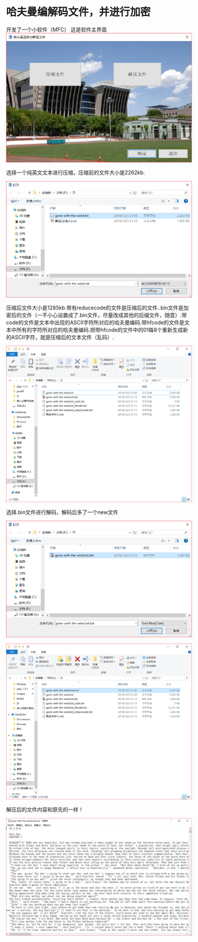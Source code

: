 # 哈夫曼编解码文件，并进行加密
开发了一个小软件（MFC）
这是软件主界面
![image](https://github.com/zxuu/Haffuman-compressed-files/blob/master/images/zhuye.png)

选择一个纯英文文本进行压缩，压缩前的文件大小是2262kb.

![image](https://github.com/zxuu/Haffuman-compressed-files/blob/master/images/selectfile.png)

压缩后文件大小是1285kb.带有reducecode的文件是压缩后的文件..bin文件是加密后的文件（一不小心设置成了.bin文件，尽量改成其他的后缀文件，随意）.带code的文件是文本中出现的ASCII字符所对应的哈夫曼编码.带hfcode的文件是文本中所有的字符所对应的哈夫曼编码.把带hfcode的文件中的01每8个重新生成新的ASCII字符，就是压缩后的文本文件（乱码）.

![image](https://github.com/zxuu/Haffuman-compressed-files/blob/master/images/yasuohou.png)

选择.bin文件进行解码，解码后多了一个new文件

![image](https://github.com/zxuu/Haffuman-compressed-files/blob/master/images/jieya.png)

![image](https://github.com/zxuu/Haffuman-compressed-files/blob/master/images/newfile.png)

解压后的文件内容和原先的一样！

![image](https://github.com/zxuu/Haffuman-compressed-files/blob/master/images/newfilenei.png)
